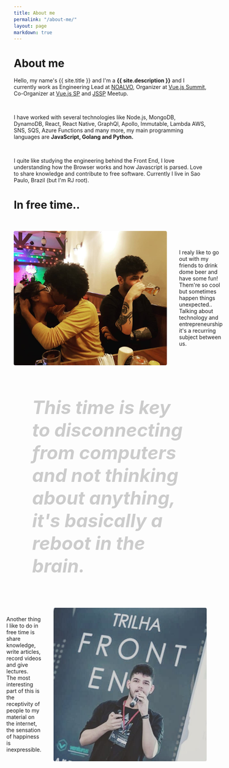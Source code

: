 ```yaml
---
title: About me
permalink: "/about-me/"
layout: page
markdown: true
---
```


# About me

Hello, my name's {{ site.title }} and I'm a **{{ site.description }}** and I currently work as Engineering Lead at [NOALVO](https://midianoalvo.com.br/), Organizer at [Vue.js Summit](https://vuejssummit.com/), Co-Organizer at [Vue.js SP](https://www.meetup.com/VueJS-SP) and [JSSP](https://www.meetup.com/Javascript-SP) Meetup.

<br />

I have worked with several technologies like Node.js, MongoDB, DynamoDB, React, React Native, GraphQl, Apollo, Immutable, Lambda AWS, SNS, SQS, Azure Functions and many more, my main programming languages are **JavaScript, Golang and Python.**

<br />

I quite like studying the engineering behind the Front End, I love understanding how the Browser works and how Javascript is parsed. Love to share knowledge and contribute to free software. Currently I live in Sao Paulo, Brazil (but I'm RJ root).  

# In free time..

<p style="display: flex; align-items: center;">
  <img
    src="/assets/img/vela.jpg"
    style="width: 400px; border-radius: 4px; margin: 2rem; margin-left: 0rem;">
    I realy like to go out with my friends to drink dome beer and have some fun! <br />
    Them're so cool but sometimes happen things unexpected.. <br />
    Talking about technology and entrepreneurship it's a recurring subject between us. 
</p>

<p style="margin: 3rem; color: #ccc; font-size: 3rem; font-weight: 700">
  <i>
    This time is key to disconnecting from computers and not thinking about anything, it's basically a reboot in the brain.
  </i>
</p>

<p style="display: flex; align-items: center; flex-direction: row-reverse;">
  <img
    src="/assets/img/talk5.jpg"
    style="width: 400px; border-radius: 4px; margin: 2rem; margin-right: 0rem;">
    Another thing I like to do in free time is share knowledge, write articles, record videos and give lectures. <br />
    The most interesting part of this is the receptivity of people to my material on the internet, the sensation of happiness is inexpressible.
</p>

